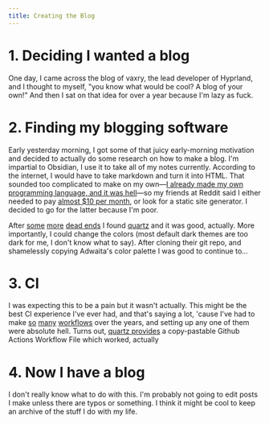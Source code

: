 ```yaml
---
title: Creating the Blog
---
```

# 1. Deciding I wanted a blog
One day, I came across the blog of vaxry, the lead developer of Hyprland, and I thought to myself, "you know what would be cool? A blog of your own!" And then I sat on that idea for over a year because I'm lazy as fuck.

# 2. Finding my blogging software
Early yesterday morning, I got some of that juicy early-morning motivation and decided to actually do some research on how to make a blog. I'm impartial to Obsidian, I use it to take all of my notes currently. According to the internet, I would have to take markdown and turn it into HTML. That sounded too complicated to make on my own—[I already made my own programming language, and it was hell](https://github.com/onlycs/jasmine)—so my friends at Reddit said I either needed to pay [almost $10 per month](https://obsidian.md/publish), or look for a static site generator. I decided to go for the latter because I'm poor.

After [some](https://gohugo.io/) [more](https://www.reddit.com/r/rust/comments/162e40h/obsidiangarden_a_static_site_generator_for/) [dead ends](https://astro.build/)  I found [quartz](https://quartz.jzhao.xyz/) and it was good, actually. More importantly, I could change the colors (most default dark themes are too dark for me, I don't know what to say). After cloning their git repo, and shamelessly copying Adwaita's color palette I was good to continue to...

# 3. CI
I was expecting this to be a pain but it wasn't actually. This might be the best CI experience I've ever had, and that's saying a lot, 'cause I've had to make [so](https://github.com/onlycs/attendance/actions/) [many](https://github.com/onlycs/fluidsim/actions) [workflows](https://github.com/onlycs/oreobot/actions) over the years, and setting up any one of them were absolute hell. Turns out, [quartz provides](https://quartz.jzhao.xyz/hosting#github-pages) a copy-pastable Github Actions Workflow File which worked, actually

# 4. Now I have a blog
I don't really know what to do with this. I'm probably not going to edit posts I make unless there are typos or something. I think it might be cool to keep an archive of the stuff I do with my life.